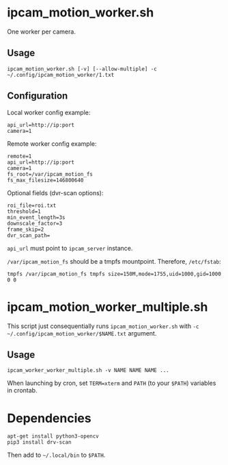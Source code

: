 # ipcam_motion_worker.sh

One worker per camera.

## Usage

```
ipcam_motion_worker.sh [-v] [--allow-multiple] -c ~/.config/ipcam_motion_worker/1.txt
```

## Configuration

Local worker config example:
```
api_url=http://ip:port
camera=1
```

Remote worker config example:
```
remote=1
api_url=http://ip:port
camera=1
fs_root=/var/ipcam_motion_fs
fs_max_filesize=146800640
```

Optional fields (dvr-scan options):
```
roi_file=roi.txt
threshold=1
min_event_length=3s
downscale_factor=3
frame_skip=2
dvr_scan_path=
```

`api_url` must point to `ipcam_server` instance.

`/var/ipcam_motion_fs` should be a tmpfs mountpoint. Therefore, `/etc/fstab`:
```
tmpfs /var/ipcam_motion_fs tmpfs size=150M,mode=1755,uid=1000,gid=1000 0 0 
```

# ipcam_motion_worker_multiple.sh

This script just consequentially runs `ipcam_motion_worker.sh` with `-c ~/.config/ipcam_motion_worker/$NAME.txt` argument.

## Usage

```
ipcam_worker_worker_multiple.sh -v NAME NAME NAME ...
```

When launching by cron, set `TERM=xterm` and `PATH` (to your `$PATH`) variables in crontab.

# Dependencies

```
apt-get install python3-opencv
pip3 install drv-scan
```

Then add to `~/.local/bin` to `$PATH`.
